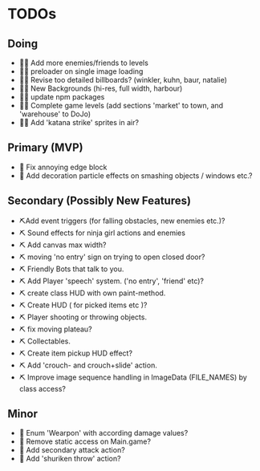 # TODOs

## Doing
- 🌺🧪 Add more enemies/friends to levels
- 🌺🧪 preloader on single image loading
- 🌺🧪 Revise too detailed billboards? (winkler, kuhn, baur, natalie)
- 🌺🧪 New Backgrounds (hi-res, full width, harbour)
- 🌺🧪 update npm packages
- 🌺🧪 Complete game levels (add sections 'market' to town, and 'warehouse' to DoJo)
- 🌺🧪 Add 'katana strike' sprites in air?

## Primary (MVP)
- 🧪 Fix annoying edge block
- 🧪 Add decoration particle effects on smashing objects / windows etc.?

## Secondary (Possibly New Features)
- ⛏️Add event triggers (for falling obstacles, new enemies etc.)?
- ⛏️ Sound effects for ninja girl actions and enemies
- ⛏️ Add canvas max width?
- ⛏️ moving 'no entry' sign on trying to open closed door?
- ⛏️ Friendly Bots that talk to you.
- ⛏️ Add Player 'speech' system. ('no entry', 'friend' etc)?
- ⛏️ create class HUD with own paint-method.
- ⛏️ Create HUD ( for picked items etc )?
- ⛏️ Player shooting or throwing objects.
- ⛏️ fix moving plateau?
- ⛏️ Collectables.
- ⛏️ Create item pickup HUD effect?
- ⛏️ Add 'crouch- and crouch+slide' action.
- ⛏️ Improve image sequence handling in ImageData (FILE_NAMES) by class access?

## Minor
- 🔻 Enum 'Wearpon' with according damage values?
- 🔻 Remove static access on Main.game?
- 🔻 Add secondary attack action?
- 🔻 Add 'shuriken throw' action?
